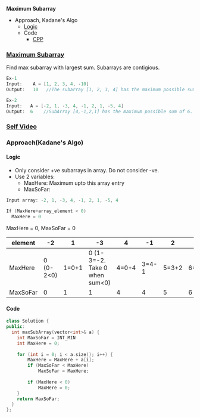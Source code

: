 **Maximum Subarray**
- Approach, Kadane's Algo
  - [Logic](#l1)
  - Code
    - [CPP](#c1)


### [Maximum Subarray](https://leetcode.com/problems/maximum-subarray/)
Find max subarray with largest sum. Subarrays are contigious.
```c
Ex-1
Input:    A = [1, 2, 3, 4, -10]
Output:   10   //The subarray [1, 2, 3, 4] has the maximum possible sum of 10.

Ex-2
Input:   A = [-2, 1, -3, 4, -1, 2, 1, -5, 4]
Output:  6    //SubArray [4,-1,2,1] has the maximum possible sum of 6.
```

### [Self Video](https://youtu.be/zXB9SQ5kqJA)

### Approach(Kadane's Algo)
<a name=l1></a>
#### Logic
- Only consider +ve subarrays in array. Do not consider -ve.
- Use 2 variables:
  - MaxHere: Maximum upto this array entry
  - MaxSoFar: 
```cpp
Input array: -2, 1, -3, 4, -1, 2, 1, -5, 4
        
If (MaxHere+array_element < 0)
  MaxHere = 0
```

MaxHere = 0, MaxSoFar = 0
        
|element| -2 | 1 | -3 | 4 | -1 | 2 | 1 | -5 | 4 |
|---|---|---|---|---|---|---|---|---|---|
|MaxHere| 0 (0-2<0) | 1=0+1 | 0 (1-3=-2. Take 0 when sum<0) | 4=0+4 | 3=4-1 | 5=3+2 | 6=5+1 | 1=6-5 | 5=4+1 |
|MaxSoFar| 0 | 1 | 1 | 4 | 4 | 5 | 6 | 6 | 6 |

<a name=c1></a>
#### Code
```cpp
class Solution {
public:
  int maxSubArray(vector<int>& a) {
    int MaxSoFar = INT_MIN
    int MaxHere = 0; 
  
    for (int i = 0; i < a.size(); i++) { 
        MaxHere = MaxHere + a[i]; 
        if (MaxSoFar < MaxHere) 
            MaxSoFar = MaxHere; 
  
        if (MaxHere < 0) 
            MaxHere = 0; 
    } 
    return MaxSoFar;         
  }
};
```
